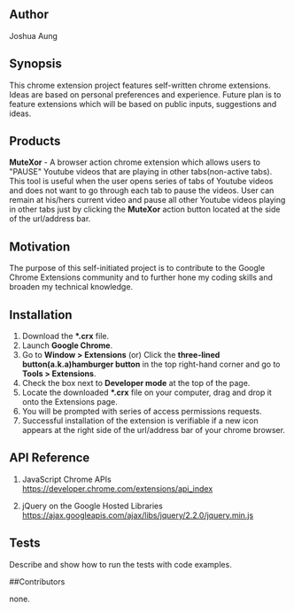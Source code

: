 ## Author

Joshua Aung

## Synopsis

This chrome extension project features self-written chrome extensions. Ideas are based on personal preferences and experience.
Future plan is to feature extensions which will be based on public inputs, suggestions and ideas.

## Products

<b>MuteXor</b> - A browser action chrome extension which allows users to "PAUSE" Youtube videos that are playing in other tabs(non-active tabs). This tool is useful when the user opens series of tabs of Youtube videos and does not want to go through each tab to pause the videos. 
User can remain at his/hers current video and pause all other Youtube videos playing in other tabs just by clicking the <b>MuteXor</b> action button located at the side of the url/address bar.

## Motivation

The purpose of this self-initiated project is to contribute to the Google Chrome Extensions community and to further hone my coding skills and broaden my technical knowledge.

## Installation

1) Download the <b>*.crx</b> file.<br />
2) Launch <b>Google Chrome</b>.<br />
3) Go to <b>Window > Extensions</b> (or) Click the <b>three-lined button(a.k.a)hamburger button</b> in the top right-hand corner and go to <b>Tools > Extensions</b>.<br />
4) Check the box next to <b>Developer mode</b> at the top of the page.<br />
5) Locate the downloaded <b>*.crx</b> file on your computer, drag and drop it onto the Extensions page.<br />
6) You will be prompted with series of access permissions requests.<br />
7) Successful installation of the extension is verifiable if a new icon appears at the right side of the url/address bar of your chrome browser.

## API Reference

1) JavaScript Chrome APIs
https://developer.chrome.com/extensions/api_index

2) jQuery on the Google Hosted Libraries
https://ajax.googleapis.com/ajax/libs/jquery/2.2.0/jquery.min.js

## Tests

Describe and show how to run the tests with code examples.

##Contributors

none.
